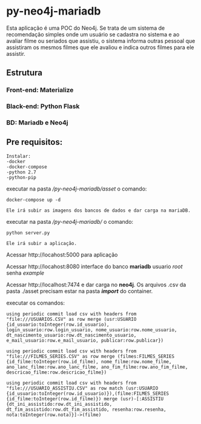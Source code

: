 # py-neo4j-mariadb

Esta aplicação é uma POC do Neo4j. Se trata de um sistema de recomendação simples onde um usuário se cadastra no sistema e ao avaliar filme ou seriados que assistiu, o sistema informa outras pessoal que assistiram os mesmos filmes que ele avaliou e indica outros filmes para ele assistir.

## Estrutura
### Front-end: Materialize 
### Black-end: Python Flask 
### BD: Mariadb e Neo4j


## Pre requisitos:
```
Instalar:
-docker
-docker-compose
-python 2.7
-python-pip
```
executar na pasta */py-neo4j-mariadb/asset* o comando:

```
docker-compose up -d

Ele irá subir as imagens dos bancos de dados e dar carga na mariaDB.
```

executar na pasta */py-neo4j-mariadb/* o comando:

```
python server.py

Ele irá subir a aplicação.
```
Acessar http://locahost:5000 para aplicação

Acessar http://locahost:8080 interface do banco **mariadb** usuario *root* senha *example*

Acessar http://localhost:7474 e dar carga no **neo4j**. Os arquivos .csv da pasta ./asset precisam estar na pasta ***import*** do container.

executar os comandos:
```
using periodic commit load csv with headers from "file:///USUARIOS.CSV" as row merge (usr:USUARIO {id_usuario:toInteger(row.id_usuario), login_usuario:row.login_usuario, nome_usuario:row.nome_usuario, dt_nascimento_usuario:row.dt_nascimento_usuario, e_mail_usuario:row.e_mail_usuario, publicar:row.publicar})

using periodic commit load csv with headers from "file:///FILMES_SERIES.CSV" as row merge (filmes:FILMES_SERIES {id_filme:toInteger(row.id_filme), nome_filme:row.nome_filme, ano_lanc_filme:row.ano_lanc_filme, ano_fim_filme:row.ano_fim_filme, descricao_filme:row.descricao_filme})

using periodic commit load csv with headers from "file:///USUARIO_ASSISTIU.CSV" as row match (usr:USUARIO {id_usuario:toInteger(row.id_usuario)}),(filme:FILMES_SERIES {id_filme:toInteger(row.id_filme)}) merge (usr)-[:ASSISTIU {dt_ini_assistido:row.dt_ini_assistido, dt_fim_assistido:row.dt_fim_assistido, resenha:row.resenha, nota:toInteger(row.nota)}]->(filme)
```
